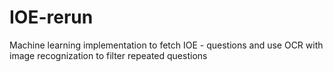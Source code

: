 # IOE-rerun
Machine learning implementation to fetch IOE - questions and use OCR with image recognization to filter repeated questions
